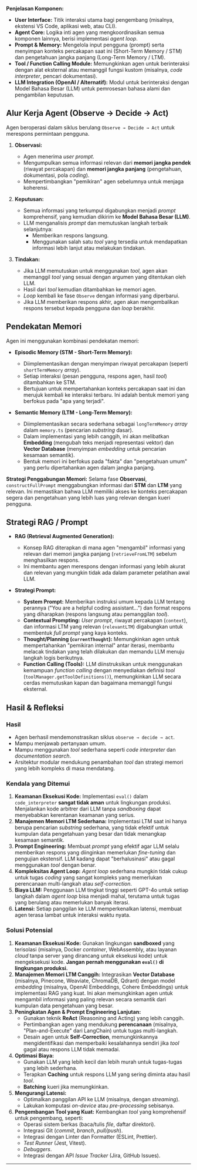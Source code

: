 
**Penjelasan Komponen:**

* **User Interface:** Titik interaksi utama bagi pengembang (misalnya, ekstensi VS Code, aplikasi web, atau CLI).
* **Agent Core:** Logika inti agen yang mengkoordinasikan semua komponen lainnya, berisi implementasi *agent loop*.
* **Prompt & Memory:** Mengelola input pengguna (prompt) serta menyimpan konteks percakapan saat ini (Short-Term Memory / STM) dan pengetahuan jangka panjang (Long-Term Memory / LTM).
* **Tool / Function Calling Module:** Memungkinkan agen untuk berinteraksi dengan alat eksternal atau memanggil fungsi kustom (misalnya, *code interpreter*, pencari dokumentasi).
* **LLM Integration (OpenAI / Alternatif):** Modul untuk berinteraksi dengan Model Bahasa Besar (LLM) untuk pemrosesan bahasa alami dan pengambilan keputusan.

## Alur Kerja Agent (Observe → Decide → Act)

Agen beroperasi dalam siklus berulang `Observe → Decide → Act` untuk merespons permintaan pengguna.

1.  **Observasi:**
    * Agen menerima *user prompt*.
    * Mengumpulkan semua informasi relevan dari **memori jangka pendek** (riwayat percakapan) dan **memori jangka panjang** (pengetahuan, dokumentasi, pola *coding*).
    * Mempertimbangkan "pemikiran" agen sebelumnya untuk menjaga koherensi.

2.  **Keputusan:**
    * Semua informasi yang terkumpul digabungkan menjadi *prompt* komprehensif, yang kemudian dikirim ke **Model Bahasa Besar (LLM)**.
    * LLM menganalisis *prompt* dan memutuskan langkah terbaik selanjutnya:
        * Memberikan respons langsung.
        * Menggunakan salah satu *tool* yang tersedia untuk mendapatkan informasi lebih lanjut atau melakukan tindakan.

3.  **Tindakan:**
    * Jika LLM memutuskan untuk menggunakan *tool*, agen akan memanggil *tool* yang sesuai dengan argumen yang ditentukan oleh LLM.
    * Hasil dari *tool* kemudian ditambahkan ke memori agen.
    * *Loop* kembali ke fase `Observe` dengan informasi yang diperbarui.
    * Jika LLM memberikan respons akhir, agen akan mengembalikan respons tersebut kepada pengguna dan *loop* berakhir.

## Pendekatan Memori

Agen ini menggunakan kombinasi pendekatan memori:

* **Episodic Memory (STM - Short-Term Memory):**
    * Diimplementasikan dengan menyimpan riwayat percakapan (seperti `shortTermMemory` *array*).
    * Setiap interaksi (pesan pengguna, respons agen, hasil *tool*) ditambahkan ke STM.
    * Bertujuan untuk mempertahankan konteks percakapan saat ini dan merujuk kembali ke interaksi terbaru. Ini adalah bentuk memori yang berfokus pada "apa yang terjadi".

* **Semantic Memory (LTM - Long-Term Memory):**
    * Diimplementasikan secara sederhana sebagai `longTermMemory` *array* dalam `memory.ts` (pencarian *substring* dasar).
    * Dalam implementasi yang lebih canggih, ini akan melibatkan **Embedding** (mengubah teks menjadi representasi vektor) dan **Vector Database** (menyimpan *embedding* untuk pencarian kesamaan semantik).
    * Bentuk memori ini berfokus pada "fakta" dan "pengetahuan umum" yang perlu dipertahankan agen dalam jangka panjang.

**Strategi Penggabungan Memori:** Selama fase **Observasi**, `constructFullPrompt` menggabungkan informasi dari **STM** dan **LTM** yang relevan. Ini memastikan bahwa LLM memiliki akses ke konteks percakapan segera dan pengetahuan yang lebih luas yang relevan dengan kueri pengguna.

## Strategi RAG / Prompt

* **RAG (Retrieval Augmented Generation):**
    * Konsep RAG diterapkan di mana agen "mengambil" informasi yang relevan dari memori jangka panjang (`retrieveFromLTM`) sebelum menghasilkan respons.
    * Ini membantu agen merespons dengan informasi yang lebih akurat dan relevan yang mungkin tidak ada dalam parameter pelatihan awal LLM.

* **Strategi Prompt:**
    * **System Prompt:** Memberikan instruksi umum kepada LLM tentang perannya ("You are a helpful coding assistant...") dan format respons yang diharapkan (respons langsung atau pemanggilan *tool*).
    * **Contextual Prompting:** *User prompt*, riwayat percakapan (`context`), dan informasi LTM yang relevan (`relevantLTM`) digabungkan untuk membentuk *full prompt* yang kaya konteks.
    * **Thought/Planning (`currentThought`):** Memungkinkan agen untuk mempertahankan "pemikiran internal" antar iterasi, membantu melacak tindakan yang telah dilakukan dan memandu LLM menuju langkah logis berikutnya.
    * **Function Calling (Tools):** LLM diinstruksikan untuk menggunakan kemampuan *function calling* dengan menyediakan definisi *tool* (`toolManager.getToolDefinitions()`), memungkinkan LLM secara cerdas memutuskan kapan dan bagaimana memanggil fungsi eksternal.

## Hasil & Refleksi

### Hasil

* Agen berhasil mendemonstrasikan siklus `observe → decide → act`.
* Mampu menjawab pertanyaan umum.
* Mampu menggunakan *tool* sederhana seperti *code interpreter* dan *documentation search*.
* Arsitektur modular mendukung penambahan *tool* dan strategi memori yang lebih kompleks di masa mendatang.

### Kendala yang Ditemui

1.  **Keamanan Eksekusi Kode:** Implementasi `eval()` dalam `code_interpreter` **sangat tidak aman** untuk lingkungan produksi. Menjalankan kode arbitrer dari LLM tanpa *sandboxing* dapat menyebabkan kerentanan keamanan yang serius.
2.  **Manajemen Memori LTM Sederhana:** Implementasi LTM saat ini hanya berupa pencarian *substring* sederhana, yang tidak efektif untuk kumpulan data pengetahuan yang besar dan tidak menangkap kesamaan semantik.
3.  **Prompt Engineering:** Membuat *prompt* yang efektif agar LLM selalu memberikan respons yang diinginkan memerlukan *fine-tuning* dan pengujian ekstensif. LLM kadang dapat "berhalusinasi" atau gagal menggunakan *tool* dengan benar.
4.  **Kompleksitas Agent Loop:** *Agent loop* sederhana mungkin tidak cukup untuk tugas *coding* yang sangat kompleks yang memerlukan perencanaan multi-langkah atau *self-correction*.
5.  **Biaya LLM:** Penggunaan LLM tingkat tinggi seperti GPT-4o untuk setiap langkah dalam *agent loop* bisa menjadi mahal, terutama untuk tugas yang berulang atau memerlukan banyak iterasi.
6.  **Latensi:** Setiap panggilan ke LLM memperkenalkan latensi, membuat agen terasa lambat untuk interaksi waktu nyata.

### Solusi Potensial

1.  **Keamanan Eksekusi Kode:** Gunakan lingkungan **sandboxed** yang terisolasi (misalnya, Docker *container*, WebAssembly, atau layanan *cloud* tanpa server yang dirancang untuk eksekusi kode) untuk mengeksekusi kode. **Jangan pernah menggunakan `eval()` di lingkungan produksi.**
2.  **Manajemen Memori LTM Canggih:** Integrasikan **Vector Database** (misalnya, Pinecone, Weaviate, ChromaDB, Qdrant) dengan model *embedding* (misalnya, OpenAI Embeddings, Cohere Embeddings) untuk implementasi RAG yang kuat. Ini akan memungkinkan agen untuk mengambil informasi yang paling relevan secara semantik dari kumpulan data pengetahuan yang besar.
3.  **Peningkatan Agen & Prompt Engineering Lanjutan:**
    * Gunakan teknik **ReAct** (Reasoning and Acting) yang lebih canggih.
    * Pertimbangkan agen yang mendukung **perencanaan** (misalnya, "Plan-and-Execute" dari LangChain) untuk tugas multi-langkah.
    * Desain agen untuk **Self-Correction**, memungkinkannya mengidentifikasi dan memperbaiki kesalahannya sendiri jika *tool* gagal atau respons LLM tidak memadai.
4.  **Optimasi Biaya:**
    * Gunakan LLM yang lebih kecil dan lebih murah untuk tugas-tugas yang lebih sederhana.
    * Terapkan **Caching** untuk respons LLM yang sering diminta atau hasil *tool*.
    * **Batching** kueri jika memungkinkan.
5.  **Mengurangi Latensi:**
    * Optimalkan panggilan API ke LLM (misalnya, dengan *streaming*).
    * Lakukan komputasi *on-device* atau *pre-processing* sebisanya.
6.  **Pengembangan Tool yang Kuat:** Kembangkan *tool* yang komprehensif untuk pengembang, seperti:
    * Operasi sistem berkas (baca/tulis *file*, daftar direktori).
    * Integrasi Git (*commit*, *branch*, *pull/push*).
    * Integrasi dengan Linter dan Formatter (ESLint, Prettier).
    * *Test Runner* (Jest, Vitest).
    * *Debuggers*.
    * Integrasi dengan API *Issue Tracker* (Jira, GitHub Issues).

---
